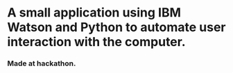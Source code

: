 # A small application using IBM Watson and Python to automate user interaction with the computer.
### Made at hackathon.
